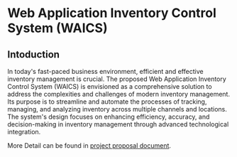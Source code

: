 # Web Application Inventory Control System (WAICS)

## Intoduction
In today's fast-paced business environment, efficient and effective inventory management is crucial. The proposed Web Application Inventory Control System (WAICS) is envisioned as a comprehensive solution to address the complexities and challenges of modern inventory management. Its purpose is to streamline and automate the processes of tracking, managing, and analyzing inventory across multiple channels and locations. The system's design focuses on enhancing efficiency, accuracy, and decision-making in inventory management through advanced technological integration.

More Detail can be found in [project proposal document](https://github.com/renzochong/-WAICS-/blob/main/ProposalDoc/Detailed_Proposal_WAICS_RenzoChongFlores.pdf).
